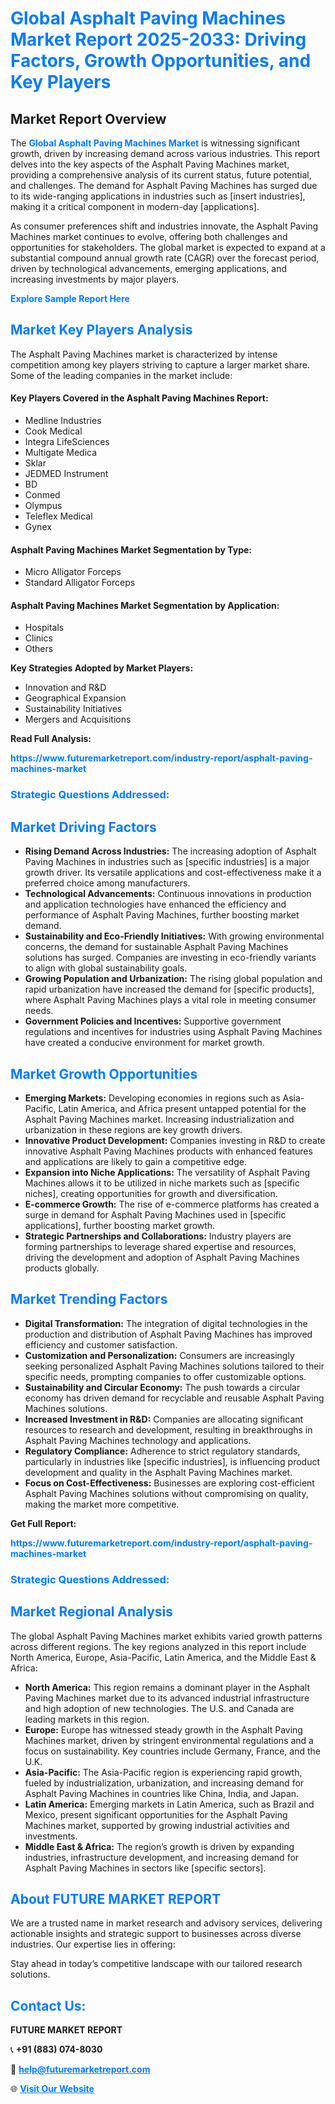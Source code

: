 <h1 style="color: #007BFF;">Global Asphalt Paving Machines Market Report 2025-2033: Driving Factors, Growth Opportunities, and Key Players</h1>

<section id="overview">
<h2>Market Report Overview</h2>
<p>The <a href="https://www.futuremarketreport.com/industry-report/asphalt-paving-machines-market" style="color: #007BFF; text-decoration: none;"><strong>Global Asphalt Paving Machines Market</strong></a> is witnessing significant growth, driven by increasing demand across various industries. This report delves into the key aspects of the Asphalt Paving Machines market, providing a comprehensive analysis of its current status, future potential, and challenges. The demand for Asphalt Paving Machines has surged due to its wide-ranging applications in industries such as [insert industries], making it a critical component in modern-day [applications].</p>
<p>As consumer preferences shift and industries innovate, the Asphalt Paving Machines market continues to evolve, offering both challenges and opportunities for stakeholders. The global market is expected to expand at a substantial compound annual growth rate (CAGR) over the forecast period, driven by technological advancements, emerging applications, and increasing investments by major players.</p>
</section>

<section id="overview">
<p><a href="https://www.futuremarketreport.com/request-sample/reportId=33762" style="color: #007BFF; text-decoration: none;"><strong>Explore Sample Report Here</strong></a></p>
</section>

<section id="key-players">
<h2 style="color: #007BFF;">Market Key Players Analysis</h2>
<p>The Asphalt Paving Machines market is characterized by intense competition among key players striving to capture a larger market share. Some of the leading companies in the market include:</p>
<h4>Key Players Covered in the Asphalt Paving Machines Report:</h4>
<ul><li>Medline Industries</li><li>Cook Medical</li><li>Integra LifeSciences</li><li>Multigate Medica</li><li>Sklar</li><li>JEDMED Instrument</li><li>BD</li><li>Conmed</li><li>Olympus</li><li>Teleflex Medical</li><li>Gynex</li></ul>
<h4>Asphalt Paving Machines Market Segmentation by Type:</h4>
<ul><li>Micro Alligator Forceps</li><li>Standard Alligator Forceps</li></ul>

<h4>Asphalt Paving Machines Market Segmentation by Application:</h4>
<ul><li>Hospitals</li><li>Clinics</li><li>Others</li></ul>
<p><strong>Key Strategies Adopted by Market Players:</strong></p>
<ul>
<li>Innovation and R&D</li>
<li>Geographical Expansion</li>
<li>Sustainability Initiatives</li>
<li>Mergers and Acquisitions</li>
</ul>
</section>

<section>
<p><strong>Read Full Analysis: </strong></p><a href="https://www.futuremarketreport.com/industry-report/asphalt-paving-machines-market" style="color: #007BFF; text-decoration: none;"><strong>https://www.futuremarketreport.com/industry-report/asphalt-paving-machines-market</strong></a>
<h3 style="color: #007BFF;">Strategic Questions Addressed:</h3>
</section>

<section id="driving-factors">
<h2 style="color: #007BFF;">Market Driving Factors</h2>
<ul>
<li><strong>Rising Demand Across Industries:</strong> The increasing adoption of Asphalt Paving Machines in industries such as [specific industries] is a major growth driver. Its versatile applications and cost-effectiveness make it a preferred choice among manufacturers.</li>
<li><strong>Technological Advancements:</strong> Continuous innovations in production and application technologies have enhanced the efficiency and performance of Asphalt Paving Machines, further boosting market demand.</li>
<li><strong>Sustainability and Eco-Friendly Initiatives:</strong> With growing environmental concerns, the demand for sustainable Asphalt Paving Machines solutions has surged. Companies are investing in eco-friendly variants to align with global sustainability goals.</li>
<li><strong>Growing Population and Urbanization:</strong> The rising global population and rapid urbanization have increased the demand for [specific products], where Asphalt Paving Machines plays a vital role in meeting consumer needs.</li>
<li><strong>Government Policies and Incentives:</strong> Supportive government regulations and incentives for industries using Asphalt Paving Machines have created a conducive environment for market growth.</li>
</ul>
</section>

<section id="growth-opportunities">
<h2 style="color: #007BFF;">Market Growth Opportunities</h2>
<ul>
<li><strong>Emerging Markets:</strong> Developing economies in regions such as Asia-Pacific, Latin America, and Africa present untapped potential for the Asphalt Paving Machines market. Increasing industrialization and urbanization in these regions are key growth drivers.</li>
<li><strong>Innovative Product Development:</strong> Companies investing in R&D to create innovative Asphalt Paving Machines products with enhanced features and applications are likely to gain a competitive edge.</li>
<li><strong>Expansion into Niche Applications:</strong> The versatility of Asphalt Paving Machines allows it to be utilized in niche markets such as [specific niches], creating opportunities for growth and diversification.</li>
<li><strong>E-commerce Growth:</strong> The rise of e-commerce platforms has created a surge in demand for Asphalt Paving Machines used in [specific applications], further boosting market growth.</li>
<li><strong>Strategic Partnerships and Collaborations:</strong> Industry players are forming partnerships to leverage shared expertise and resources, driving the development and adoption of Asphalt Paving Machines products globally.</li>
</ul>
</section>

<section id="trending-factors">
<h2 style="color: #007BFF;">Market Trending Factors</h2>
<ul>
<li><strong>Digital Transformation:</strong> The integration of digital technologies in the production and distribution of Asphalt Paving Machines has improved efficiency and customer satisfaction.</li>
<li><strong>Customization and Personalization:</strong> Consumers are increasingly seeking personalized Asphalt Paving Machines solutions tailored to their specific needs, prompting companies to offer customizable options.</li>
<li><strong>Sustainability and Circular Economy:</strong> The push towards a circular economy has driven demand for recyclable and reusable Asphalt Paving Machines solutions.</li>
<li><strong>Increased Investment in R&D:</strong> Companies are allocating significant resources to research and development, resulting in breakthroughs in Asphalt Paving Machines technology and applications.</li>
<li><strong>Regulatory Compliance:</strong> Adherence to strict regulatory standards, particularly in industries like [specific industries], is influencing product development and quality in the Asphalt Paving Machines market.</li>
<li><strong>Focus on Cost-Effectiveness:</strong> Businesses are exploring cost-efficient Asphalt Paving Machines solutions without compromising on quality, making the market more competitive.</li>
</ul>
</section>

<section>
<p><strong>Get Full Report: </strong></p><a href="https://www.futuremarketreport.com/industry-report/asphalt-paving-machines-market" style="color: #007BFF; text-decoration: none;"><strong>https://www.futuremarketreport.com/industry-report/asphalt-paving-machines-market</strong></a>
<h3 style="color: #007BFF;">Strategic Questions Addressed:</h3>
</section>


<section id="regional-analysis">
<h2 style="color: #007BFF;">Market Regional Analysis</h2>
<p>The global Asphalt Paving Machines market exhibits varied growth patterns across different regions. The key regions analyzed in this report include North America, Europe, Asia-Pacific, Latin America, and the Middle East & Africa:</p>
<ul>
<li><strong>North America:</strong> This region remains a dominant player in the Asphalt Paving Machines market due to its advanced industrial infrastructure and high adoption of new technologies. The U.S. and Canada are leading markets in this region.</li>
<li><strong>Europe:</strong> Europe has witnessed steady growth in the Asphalt Paving Machines market, driven by stringent environmental regulations and a focus on sustainability. Key countries include Germany, France, and the U.K.</li>
<li><strong>Asia-Pacific:</strong> The Asia-Pacific region is experiencing rapid growth, fueled by industrialization, urbanization, and increasing demand for Asphalt Paving Machines in countries like China, India, and Japan.</li>
<li><strong>Latin America:</strong> Emerging markets in Latin America, such as Brazil and Mexico, present significant opportunities for the Asphalt Paving Machines market, supported by growing industrial activities and investments.</li>
<li><strong>Middle East & Africa:</strong> The region’s growth is driven by expanding industries, infrastructure development, and increasing demand for Asphalt Paving Machines in sectors like [specific sectors].</li>
</ul>
</section>

<footer>
<h2 style="color: #007BFF;">About FUTURE MARKET REPORT</h2>
<p>We are a trusted name in market research and advisory services, delivering actionable insights and strategic support to businesses across diverse industries. Our expertise lies in offering:</p>

<p>Stay ahead in today’s competitive landscape with our tailored research solutions.</p>

<h2 style="color: #007BFF;">Contact Us:</h2>
<p><strong>FUTURE MARKET REPORT</strong></p>
<p>📞 <strong>+91 (883) 074-8030</strong></p>
<p>📧 <strong><a href="mailto:help@futuremarketreport.com" style="color: #007BFF;">help@futuremarketreport.com</a></strong></p>
<p>🌐 <strong><a href="https://www.futuremarketreport.com/" style="color: #007BFF;">Visit Our Website</a></strong></p>
</footer>